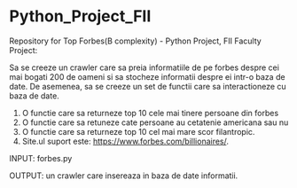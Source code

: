 # Python_Project_FII
Repository for Top Forbes(B complexity) - Python Project, FII
Faculty Project:

Sa se creeze un crawler care sa preia informatiile de pe forbes despre cei mai bogati 200 de
oameni si sa stocheze informatii despre ei intr-o baza de date. De asemenea, sa se creeze
un set de functii care sa interactioneze cu baza de date.
1. O functie care sa returneze top 10 cele mai tinere persoane din forbes
2. O functie care sa retuneze cate persoane au cetatenie americana sau nu
3. O functie care sa returneze top 10 cel mai mare scor filantropic.
4. Site.ul suport este: https://www.forbes.com/billionaires/.

INPUT: forbes.py

OUTPUT: un crawler care insereaza in baza de date informatii.

